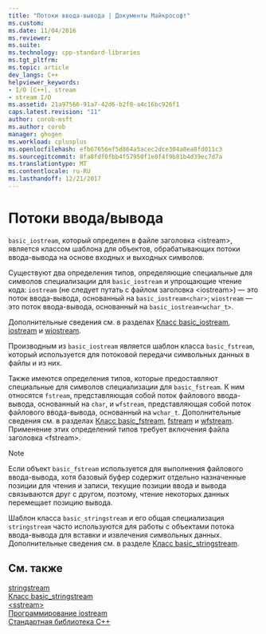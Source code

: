 ```yaml
---
title: "Потоки ввода-вывода | Документы Майкрософт"
ms.custom: 
ms.date: 11/04/2016
ms.reviewer: 
ms.suite: 
ms.technology: cpp-standard-libraries
ms.tgt_pltfrm: 
ms.topic: article
dev_langs: C++
helpviewer_keywords:
- I/O [C++], stream
- stream I/O
ms.assetid: 21a97566-91a7-42d6-b2f8-a4c16bc926f1
caps.latest.revision: "11"
author: corob-msft
ms.author: corob
manager: ghogen
ms.workload: cplusplus
ms.openlocfilehash: efb67656ef5d864a5acec2dce304a8ea8fd011c3
ms.sourcegitcommit: 8fa8fdf0fbb4f57950f1e8f4f9b81b4d39ec7d7a
ms.translationtype: MT
ms.contentlocale: ru-RU
ms.lasthandoff: 12/21/2017
---
```

# <a name="inputoutput-streams"></a>Потоки ввода/вывода
`basic_iostream`, который определен в файле заголовка \<istream>, является классом шаблона для объектов, обрабатывающих потоки ввода-вывода на основе входных и выходных символов.  
  
 Существуют два определения типов, определяющие специальные для символов специализации для `basic_iostream` и упрощающие чтение кода: `iostream` (не следует путать с файлом заголовка \<iostream>) — это поток ввода-вывода, основанный на `basic_iostream<char>`; `wiostream` — это поток ввода-вывода, основанный на `basic_iostream<wchar_t>`.  
  
 Дополнительные сведения см. в разделах [Класс basic_iostream](../standard-library/basic-iostream-class.md), [iostream](../standard-library/basic-iostream-class.md) и [wiostream](../standard-library/basic-iostream-class.md).  
  
 Производным из `basic_iostream` является шаблон класса `basic_fstream`, который используется для потоковой передачи символьных данных в файлы и из них.  
  
 Также имеются определения типов, которые предоставляют специальные для символов специализации для `basic_fstream`. К ним относятся `fstream`, представляющая собой поток файлового ввода-вывода, основанный на `char`, и `wfstream`, представляющая собой поток файлового ввода-вывода, основанный на `wchar_t`. Дополнительные сведения см. в разделах [Класс basic_fstream](../standard-library/basic-fstream-class.md), [fstream](../standard-library/basic-fstream-class.md) и [wfstream](../standard-library/basic-fstream-class.md). Применение этих определений типов требует включения файла заголовка \<fstream>.  
  
> [!NOTE]
>  Если объект `basic_fstream` используется для выполнения файлового ввода-вывода, хотя базовый буфер содержит отдельно назначенные позиции для чтения и записи, текущие позиции ввода и вывода связываются друг с другом, поэтому, чтение некоторых данных перемещает позицию вывода.  
  
 Шаблон класса `basic_stringstream` и его общая специализация `stringstream` часто используются для работы с объектами потока ввода-вывода для вставки и извлечения символьных данных. Дополнительные сведения см. в разделе [Класс basic_stringstream](../standard-library/basic-stringstream-class.md).  
  
## <a name="see-also"></a>См. также  
 [stringstream](../standard-library/basic-stringstream-class.md)   
 [Класс basic_stringstream](../standard-library/basic-stringstream-class.md)   
 [\<sstream>](../standard-library/sstream.md)   
 [Программирование iostream](../standard-library/iostream-programming.md)   
 [Стандартная библиотека C++](../standard-library/cpp-standard-library-reference.md)



